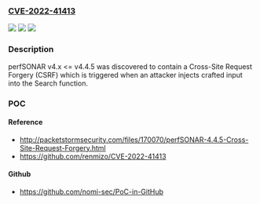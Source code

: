 ### [CVE-2022-41413](https://cve.mitre.org/cgi-bin/cvename.cgi?name=CVE-2022-41413)
![](https://img.shields.io/static/v1?label=Product&message=n%2Fa&color=blue)
![](https://img.shields.io/static/v1?label=Version&message=n%2Fa&color=blue)
![](https://img.shields.io/static/v1?label=Vulnerability&message=n%2Fa&color=brighgreen)

### Description

perfSONAR v4.x <= v4.4.5 was discovered to contain a Cross-Site Request Forgery (CSRF) which is triggered when an attacker injects crafted input into the Search function.

### POC

#### Reference
- http://packetstormsecurity.com/files/170070/perfSONAR-4.4.5-Cross-Site-Request-Forgery.html
- https://github.com/renmizo/CVE-2022-41413

#### Github
- https://github.com/nomi-sec/PoC-in-GitHub

